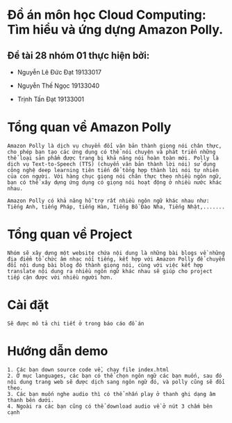 # Đồ án môn học Cloud Computing: Tìm hiểu và ứng dựng Amazon Polly.

## Đề tài 28 nhóm 01 thực hiện bởi:
- Nguyễn Lê Đức Đạt		19133017

- Nguyễn Thế Ngọc			19133040

- Trịnh Tấn Đạt				19133001

# Tổng quan về Amazon Polly

	Amazon Polly là dịch vụ chuyển đổi văn bản thành giọng nói chân thực, cho phép bạn tạo các ứng dụng có thể nói chuyện và phát triển những thể loại sản phẩm được trang bị khả năng nói hoàn toàn mới. Polly là dịch vụ Text-to-Speech (TTS) (chuyển văn bản thành lời nói) sử dụng công nghệ deep learning tiên tiến để tổng hợp thành lời nói tự nhiên của con người. Với hàng chục giọng nói chân thực theo nhiều ngôn ngữ, bạn có thể xây dựng ứng dụng có giọng nói hoạt động ở nhiều nước khác nhau.

    Amazon Polly có khả năng hỗ trợ rất nhiều ngôn ngữ khác nhau như: Tiếng Anh, tiếng Pháp, tiếng Hàn, Tiếng Bồ Đào Nha, Tiếng Nhật,.......

# Tổng quan về Project
    Nhóm sẽ xây dựng một website chứa nội dung là những bài blogs về những địa điểm tổ chức âm nhạc nổi tiếng, kết hợp với Amazon Polly để chuyển đổi nội dung bài blog đó thành giọng nói, cùng với việc kết hợp translate nội dung ra nhiều ngôn ngữ khác nhau sẽ giúp cho project tiếp cận được với nhiều người hơn.

# Cài đặt
    Sẽ được mô tả chi tiết ở trong báo cáo đồ án
    
# Hướng dẫn demo
    1. Các bạn down source code về, chạy file index.html
    2. Ở mục languages, các bạn có thể chọn ngôn ngữ các bạn muốn, sau đó nội dung trang web sẽ được dịch sang ngôn ngữ đó, và polly cũng sẽ đổi theo.
    3. Các bạn muốn nghe audio thì có thể nhấn play ở thanh ghi dạng âm thanh bên dưới.
    4. Ngoài ra các bạn cũng có thể download audio về ở nút 3 chấm bên cạnh

